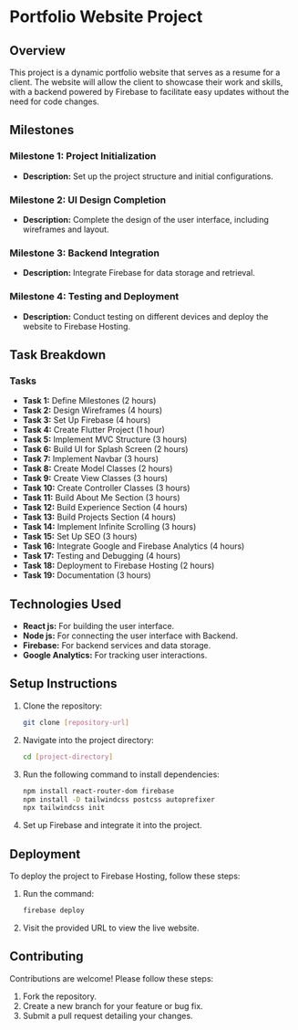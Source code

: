 # Portfolio Website Project

## Overview
This project is a dynamic portfolio website that serves as a resume for a client. The website will allow the client to showcase their work and skills, with a backend powered by Firebase to facilitate easy updates without the need for code changes.

## Milestones
### Milestone 1: Project Initialization
- **Description:** Set up the project structure and initial configurations.

### Milestone 2: UI Design Completion
- **Description:** Complete the design of the user interface, including wireframes and layout.

### Milestone 3: Backend Integration
- **Description:** Integrate Firebase for data storage and retrieval.

### Milestone 4: Testing and Deployment
- **Description:** Conduct testing on different devices and deploy the website to Firebase Hosting.

## Task Breakdown
### Tasks
- **Task 1:** Define Milestones (2 hours)
- **Task 2:** Design Wireframes (4 hours)
- **Task 3:** Set Up Firebase (4 hours)
- **Task 4:** Create Flutter Project (1 hour)
- **Task 5:** Implement MVC Structure (3 hours)
- **Task 6:** Build UI for Splash Screen (2 hours)
- **Task 7:** Implement Navbar (3 hours)
- **Task 8:** Create Model Classes (2 hours)
- **Task 9:** Create View Classes (3 hours)
- **Task 10:** Create Controller Classes (3 hours)
- **Task 11:** Build About Me Section (3 hours)
- **Task 12:** Build Experience Section (4 hours)
- **Task 13:** Build Projects Section (4 hours)
- **Task 14:** Implement Infinite Scrolling (3 hours)
- **Task 15:** Set Up SEO (3 hours)
- **Task 16:** Integrate Google and Firebase Analytics (4 hours)
- **Task 17:** Testing and Debugging (4 hours)
- **Task 18:** Deployment to Firebase Hosting (2 hours)
- **Task 19:** Documentation (3 hours)

## Technologies Used
- **React js:** For building the user interface.
- **Node js:** For connecting the user interface with Backend.
- **Firebase:** For backend services and data storage.
- **Google Analytics:** For tracking user interactions.

## Setup Instructions
1. Clone the repository:
   ```bash
   git clone [repository-url]
   ```
2. Navigate into the project directory:
    ```bash
   cd [project-directory]
    ```
3. Run the following command to install dependencies:
    ```bash
    npm install react-router-dom firebase
    npm install -D tailwindcss postcss autoprefixer
    npx tailwindcss init
    ```
4. Set up Firebase and integrate it into the project.

## Deployment
To deploy the project to Firebase Hosting, follow these steps:
1. Run the command:
    ```bash
   firebase deploy
    ```
2. Visit the provided URL to view the live website.

## Contributing
Contributions are welcome! Please follow these steps:
1. Fork the repository.
2. Create a new branch for your feature or bug fix.
3. Submit a pull request detailing your changes.